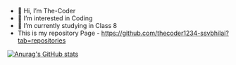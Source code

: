- 👋 Hi, I’m The-Coder
- 👀 I’m interested in Coding
- 🌱 I’m currently studying in Class 8
- This is my repository Page - https://github.com/thecoder1234-ssvbhilai?tab=repositories

[![Anurag's GitHub stats](https://github-readme-stats.vercel.app/api?username=thecoder1234-ssvbhilai)](https://github.com/anuraghazra/github-readme-stats)

<!---
thecoder1234-ssvbhilai/thecoder1234-ssvbhilai is a ✨ special ✨ repository because its `README.md` (this file) appears on your GitHub profile.
You can click the Preview link to take a look at your changes.
--->
